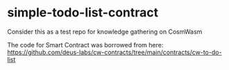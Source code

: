 # simple-todo-list-contract
Consider this as a test repo for knowledge gathering on CosmWasm

The code for Smart Contract was borrowed from here: https://github.com/deus-labs/cw-contracts/tree/main/contracts/cw-to-do-list
